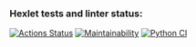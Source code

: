 ### Hexlet tests and linter status:
[![Actions Status](https://github.com/ussury/python-project-lvl1/workflows/hexlet-check/badge.svg)](https://github.com/ussury/python-project-lvl1/actions)
[![Maintainability](https://api.codeclimate.com/v1/badges/a99a88d28ad37a79dbf6/maintainability)](https://codeclimate.com/github/ussury/python-project-lvl1)
[![Python CI](https://github.com/ussury/python-project-lvl1/actions/workflows/pyci.yml/badge.svg)](https://github.com/ussury/python-project-lvl1/actions/workflows/pyci.yml)